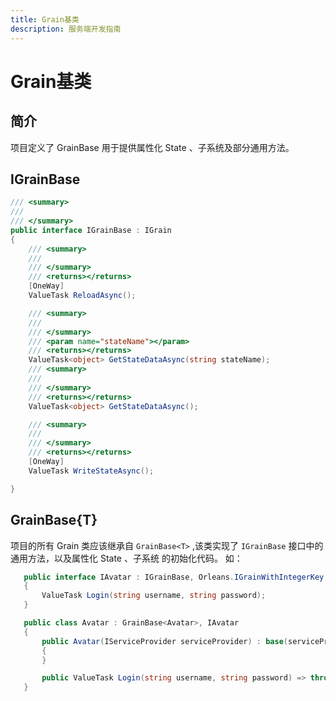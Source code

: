 ```yaml
---
title: Grain基类
description: 服务端开发指南
---
```


# Grain基类

## 简介

项目定义了 GrainBase 用于提供属性化 State 、子系统及部分通用方法。

## IGrainBase

``` cs
/// <summary>
/// 
/// </summary>
public interface IGrainBase : IGrain
{
    /// <summary>
    /// 
    /// </summary>
    /// <returns></returns>
    [OneWay]
    ValueTask ReloadAsync();

    /// <summary>
    /// 
    /// </summary>
    /// <param name="stateName"></param>
    /// <returns></returns>
    ValueTask<object> GetStateDataAsync(string stateName);
    /// <summary>
    /// 
    /// </summary>
    /// <returns></returns>
    ValueTask<object> GetStateDataAsync();

    /// <summary>
    /// 
    /// </summary>
    /// <returns></returns>
    [OneWay]
    ValueTask WriteStateAsync();

}
```

## GrainBase{T}

项目的所有 Grain 类应该继承自 ```GrainBase<T>``` ,该类实现了 ```IGrainBase``` 接口中的通用方法，以及属性化 State 、子系统 的初始化代码。
如：

``` cs
   public interface IAvatar : IGrainBase, Orleans.IGrainWithIntegerKey
   {
       ValueTask Login(string username, string password);
   }

   public class Avatar : GrainBase<Avatar>, IAvatar
   {
       public Avatar(IServiceProvider serviceProvider) : base(serviceProvider)
       {
       }

       public ValueTask Login(string username, string password) => throw new NotImplementedException();
   }

```